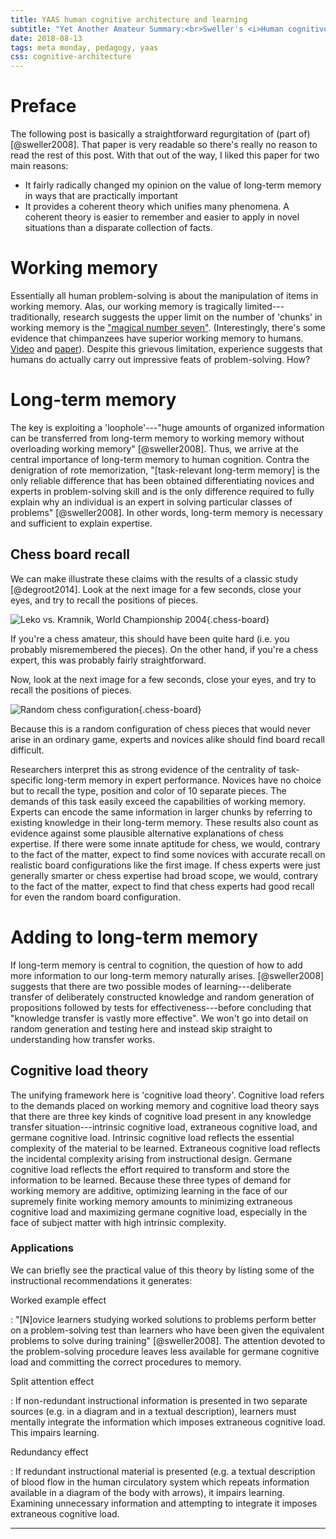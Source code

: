 ```yaml
---
title: YAAS human cognitive architecture and learning
subtitle: "Yet Another Amateur Summary:<br>Sweller's <i>Human cognitive architecture</i>"
date: 2018-08-13
tags: meta monday, pedagogy, yaas
css: cognitive-architecture
---
```


# Preface

The following post is basically a straightforward regurgitation of (part of) [@sweller2008]. That paper is very readable so there's really no reason to read the rest of this post. With that out of the way, I liked this paper for two main reasons:

- It fairly radically changed my opinion on the value of long-term memory in ways that are practically important
- It provides a coherent theory which unifies many phenomena. A coherent theory is easier to remember and easier to apply in novel situations than a disparate collection of facts.

# Working memory

Essentially all human problem-solving is about the manipulation of items in working memory. Alas, our working memory is tragically limited---traditionally, research suggests the upper limit on the number of 'chunks' in working memory is the ["magical number seven"](https://en.wikipedia.org/wiki/The_Magical_Number_Seven,_Plus_or_Minus_Two). (Interestingly, there's some evidence that chimpanzees have superior working memory to humans. [Video](https://www.youtube.com/watch?v=nTgeLEWr614) and [paper](https://www.cell.com/current-biology/pdf/S0960-9822(07)02088-X.pdf)). Despite this grievous limitation, experience suggests that humans do actually carry out impressive feats of problem-solving. How?

# Long-term memory

The key is exploiting a 'loophole'---"huge amounts of organized information can be transferred from long-term memory to working memory without overloading working memory" [@sweller2008]. Thus, we arrive at the central importance of long-term memory to human cognition. Contra the denigration of rote memorization, "[task-relevant long-term memory] is the only reliable difference that has been obtained differentiating novices and experts in problem-solving skill and is the only difference required to fully explain why an individual is an expert in solving particular classes of problems" [@sweller2008]. In other words, long-term memory is necessary and sufficient to explain expertise.

## Chess board recall

We can make illustrate these claims with the results of a classic study [@degroot2014]. Look at the next image for a few seconds, close your eyes, and try to recall the positions of pieces.

![Leko vs. Kramnik, World Championship 2004](/images/chess-real.png){.chess-board}

If you're a chess amateur, this should have been quite hard (i.e. you probably misremembered the pieces). On the other hand, if you're a chess expert, this was probably fairly straightforward.

<!--more-->

Now, look at the next image for a few seconds, close your eyes, and try to recall the positions of pieces.

![Random chess configuration](/images/chess-fake.png){.chess-board}

Because this is a random configuration of chess pieces that would never arise in an ordinary game, experts and novices alike should find board recall difficult.

Researchers interpret this as strong evidence of the centrality of task-specific long-term memory in expert performance. Novices have no choice but to recall the type, position and color of 10 separate pieces. The demands of this task easily exceed the capabilities of working memory. Experts can encode the same information in larger chunks by referring to existing knowledge in their long-term memory. These results also count as evidence against some plausible alternative explanations of chess expertise. If there were some innate aptitude for chess, we would, contrary to the fact of the matter, expect to find some novices with accurate recall on realistic board configurations like the first image. If chess experts were just generally smarter or chess expertise had broad scope, we would, contrary to the fact of the matter, expect to find that chess experts had good recall for even the random board configuration.

# Adding to long-term memory

If long-term memory is central to cognition, the question of how to add more information to our long-term memory naturally arises. [@sweller2008] suggests that there are two possible modes of learning---deliberate transfer of deliberately constructed knowledge and random generation of propositions followed by tests for effectiveness---before concluding that "knowledge transfer is vastly more effective". We won't go into detail on random generation and testing here and instead skip straight to understanding how transfer works.

## Cognitive load theory

The unifying framework here is 'cognitive load theory'. Cognitive load refers to the demands placed on working memory and cognitive load theory says that there are three key kinds of cognitive load present in any knowledge transfer situation---intrinsic cognitive load, extraneous cognitive load, and germane cognitive load. Intrinsic cognitive load reflects the essential complexity of the material to be learned. Extraneous cognitive load reflects the incidental complexity arising from instructional design. Germane cognitive load reflects the effort required to transform and store the information to be learned. Because these three types of demand for working memory are additive, optimizing learning in the face of our supremely finite working memory amounts to minimizing extraneous cognitive load and maximizing germane cognitive load, especially in the face of subject matter with high intrinsic complexity.

### Applications

We can briefly see the practical value of this theory by listing some of the instructional recommendations it generates:

Worked example effect

:   "[N]ovice learners studying worked solutions to problems perform better on a problem-solving test than learners who have been given the equivalent problems to solve during training" [@sweller2008]. The attention devoted to the problem-solving procedure leaves less available for germane cognitive load and committing the correct procedures to memory.

Split attention effect

:   If non-redundant instructional information is presented in two separate sources (e.g. in a diagram and in a textual description), learners must mentally integrate the information which imposes extraneous cognitive load. This impairs learning.

Redundancy effect

:   If redundant instructional material is presented (e.g. a textual description of blood flow in the human circulatory system which repeats information available in a diagram of the body with arrows), it impairs learning. Examining unnecessary information and attempting to integrate it imposes extraneous cognitive load.

<hr class="references">
